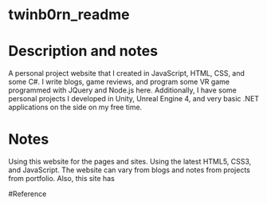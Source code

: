 # twinb0rn_readme

# Description and notes
A personal project website that I created in  JavaScript, HTML, CSS, and some C#. I write blogs, game reviews, and program some VR game programmed with JQuery and Node.js here. Additionally, I have some personal projects I developed in Unity, Unreal Engine 4, and very basic .NET applications on the side on my free time. 

# Notes

Using this website for the pages and sites. Using the latest HTML5, CSS3, and JavaScript. The website can vary from blogs and notes from projects from portfolio. Also, this site has 

#Reference